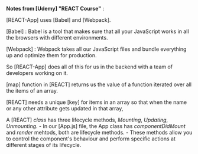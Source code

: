 **Notes from [Udemy] "REACT Course"** : 

[REACT-App] uses [Babel] and [Webpack].

[Babel] : Babel is a tool that makes sure that all your JavaScript works in all the browsers with different environments.

[Webpack] : Webpack takes all our JavaScript files and bundle everything up and optimize them for production.

So [REACT-App] does all of this for us in the backend with a team of developers working on it. 

[map] function in [REACT] returns us the value of a function iterated over all the items of an array. 

[REACT] needs a unique [key] for items in an array so that when the name or any other attribute gets updated in that array, 

A [REACT] *class* has three lifecycle methods, *Mounting*, *Updating*, *Unmounting*. 
    - In our [App.js] file, the App class has *componentDidMount*
    and *render* mehtods, both are lifecycle methods.
    - These methods allow you to control the component's behaviour and perform specific actions at different stages of its lifecycle. 
